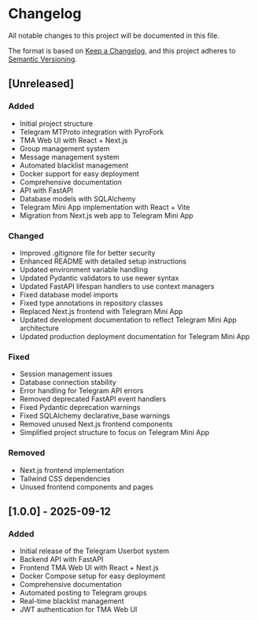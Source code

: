 # Changelog

All notable changes to this project will be documented in this file.

The format is based on [Keep a Changelog](https://keepachangelog.com/en/1.0.0/),
and this project adheres to [Semantic Versioning](https://semver.org/spec/v2.0.0.html).

## [Unreleased]

### Added
- Initial project structure
- Telegram MTProto integration with PyroFork
- TMA Web UI with React + Next.js
- Group management system
- Message management system
- Automated blacklist management
- Docker support for easy deployment
- Comprehensive documentation
- API with FastAPI
- Database models with SQLAlchemy
- Telegram Mini App implementation with React + Vite
- Migration from Next.js web app to Telegram Mini App

### Changed
- Improved .gitignore file for better security
- Enhanced README with detailed setup instructions
- Updated environment variable handling
- Updated Pydantic validators to use newer syntax
- Updated FastAPI lifespan handlers to use context managers
- Fixed database model imports
- Fixed type annotations in repository classes
- Replaced Next.js frontend with Telegram Mini App
- Updated development documentation to reflect Telegram Mini App architecture
- Updated production deployment documentation for Telegram Mini App

### Fixed
- Session management issues
- Database connection stability
- Error handling for Telegram API errors
- Removed deprecated FastAPI event handlers
- Fixed Pydantic deprecation warnings
- Fixed SQLAlchemy declarative_base warnings
- Removed unused Next.js frontend components
- Simplified project structure to focus on Telegram Mini App

### Removed
- Next.js frontend implementation
- Tailwind CSS dependencies
- Unused frontend components and pages

## [1.0.0] - 2025-09-12

### Added
- Initial release of the Telegram Userbot system
- Backend API with FastAPI
- Frontend TMA Web UI with React + Next.js
- Docker Compose setup for easy deployment
- Comprehensive documentation
- Automated posting to Telegram groups
- Real-time blacklist management
- JWT authentication for TMA Web UI